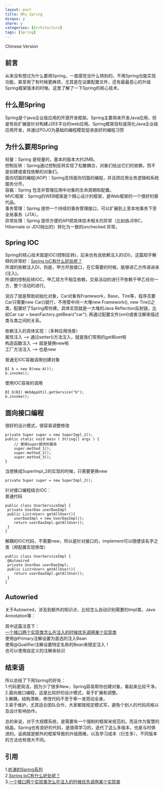 ```yaml
---
layout: post
title: Why Spring
disqus: y
share: y
categories: [Architecture]
tags: [Spring]
---
```


Chinese Version

前言
----
从来没有想过为什么要用Spring，一直感觉没什么特别的，不用Spring也能实现功能，甚至用了有时候更麻烦，尤其是在设置配置文件，还有最最恶心的升级Spring框架版本的时候。这里了解了一下Spring的核心技术。

什么是Spring
-----------
Spring是个java企业级应用的开源开发框架。Spring主要用来开发Java应用，但是有些扩展是针对构建J2EE平台的web应用。Spring框架目标是简化Java企业级应用开发，并通过POJO为基础的编程模型促进良好的编程习惯

为什么要用Spring
----------------
轻量：Spring 是轻量的，基本的版本大约2MB。  
控制反转：Spring通过控制反转实现了松散耦合，对象们给出它们的依赖，而不是创建或查找依赖的对象们。  
面向切面的编程(AOP)：Spring支持面向切面的编程，并且把应用业务逻辑和系统服务分开。  
容器：Spring 包含并管理应用中对象的生命周期和配置。  
MVC框架：Spring的WEB框架是个精心设计的框架，是Web框架的一个很好的替代品。  
事务管理：Spring 提供一个持续的事务管理接口，可以扩展到上至本地事务下至全局事务（JTA）。  
异常处理：Spring 提供方便的API把具体技术相关的异常（比如由JDBC，Hibernate or JDO抛出的）转化为一致的unchecked 异常。  

Spring IOC
----------
Spring的核心技术就是IOC(控制反转)，后来也有说依赖注入的(DI)，这篇知乎解释的非常好：[Spring IoC有什么好处呢？](https://www.zhihu.com/question/23277575)  
所谓的依赖注入DI，则是，甲方开放接口，在它需要的时候，能够讲乙方传递进来(注入)。  
所谓的控制反转IOC，甲乙双方不相互依赖，交易活动的进行不依赖于甲乙任何一方，整个活动的进行。  

说白了就是帮助初始化对象，Car对象有Framework，Base，Tire等，程序员要Car只需要new Car()就行，不用管中间一大堆new Framework(), new Tire()之类，配置好了Spring帮你建。具体实现就是一大堆的Java Reflection反射链，比如Car car = beanFactory.getBean("car"); 再通过配置文件(xml)或者注解来描述类与类之间的关系。

依赖注入的具体实现：（多种应用场景）  
属性注入 --> 通过setter()方法注入，就是我们常用的get和set啦  
构造函数注入 --> 就是替换new啦  
工厂方法注入 --> 也是new  

普通无IOC容器调用创建对象
```
BI b = new B(new A());
b.invoke();
```
使用IOC容易的调用
```
BI b(BI) WebAppUtil.getService("b");
b.invoke();
```

面向接口编程
-----------
很好的设计模式，很容易调整修改
```
private Super super = new SuperImpl_1();
public static void main ( String[] args ) {
	// 使用Super提供的服务
	super.method_1();
	super.method_2();
	super.method_3();
}
```
当想换成SuperImpl_2的实现的时候，只需要更换new
```
private Super super = new SuperImpl_2();
```

针对接口编程结合IOC：  
普通代码
```
public class UserServiceImpl {
 private UserDao userDaoImpl
 public List<User> getAllUser(){
	userDaoImpl = new UserDaoImpl();
	return userDaoImpl.getAllUser();
 }
}
```
解耦的IOC代码，不需要new，所以是针对接口的，implement可以随便该名字之类（用配置实现修改）
```
public class UserServiceImpl {
 @Autowired
 private UserDao userDaoImpl;
 public List<User> getAllUser(){
	return userDaoImpl.getAllUser();
 }
}
```

Autowried
---------
关于Autowired，涉及到额外的知识点，比较怎么自动识别需要的Impl类，Java Annotation等：

其中这篇注意下：  
[一个接口两个实现类怎么在注入的时候优先调用某个实现类](https://blog.csdn.net/u010476994/article/details/80986435)  
使用@Primary注解设置为首选的注入Bean  
使用@Qualifier注解设置特定名称的Bean来限定注入！  
也可以使用自定义的注解来标识  

结束语
------
所以总结了下用Spring的好处：  
1.代码更简洁，因为少了很多New，Spring容易帮你创建对象，看起来比较干净。  
2.面向接口编程，这是比较好的设计模式，易于扩展和调整。  
3.解耦，结构清晰，修改代码不至于牵一发而动全身。  
3.易于维护，尤其适合团队合作，大家都按规定模式写，避免个别人的代码风格以及设计影响协作。  

总的来说，对于大规模系统，是需要有一个强制的框架来规范的。而且作为智慧的结晶，Spring也有良好的代码，是值得学习的，迭代了这么多版本，也是与时俱进的。诟病就是额外的框架导致的升级困难，以及学习成本（衍生多），不同版本的方法也有很大不同。


引用
----
1.[听涛的Spring系列](https://www.iteye.com/blog/jinnianshilongnian-1435120)  
2.[Spring IoC有什么好处呢？](https://www.zhihu.com/question/23277575)   
3.[一个接口两个实现类怎么在注入的时候优先调用某个实现类](https://blog.csdn.net/u010476994/article/details/80986435)  

